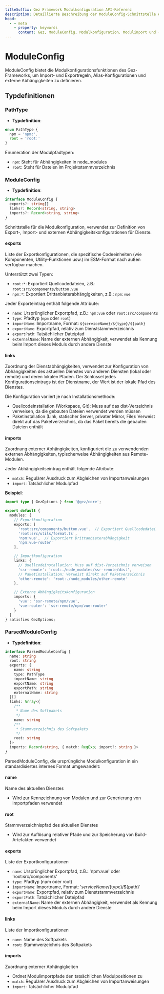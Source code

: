 ```yaml
---
titleSuffix: Gez Framework Modulkonfiguration API-Referenz
description: Detaillierte Beschreibung der ModuleConfig-Schnittstelle des Gez-Frameworks, einschließlich Modulimport- und Exportregeln, Alias-Konfiguration und externer Abhängigkeitsverwaltung, um Entwicklern ein tieferes Verständnis des modularen Systems des Frameworks zu vermitteln.
head:
  - - meta
    - property: keywords
      content: Gez, ModuleConfig, Modulkonfiguration, Modulimport und -export, Externe Abhängigkeiten, Alias-Konfiguration, Abhängigkeitsverwaltung, Web-Anwendungsframework
---
```


# ModuleConfig

ModuleConfig bietet die Modulkonfigurationsfunktionen des Gez-Frameworks, um Import- und Exportregeln, Alias-Konfigurationen und externe Abhängigkeiten zu definieren.

## Typdefinitionen

### PathType

- **Typdefinition**:
```ts
enum PathType {
  npm = 'npm:', 
  root = 'root:'
}
```

Enumeration der Modulpfadtypen:
- `npm`: Steht für Abhängigkeiten in node_modules
- `root`: Steht für Dateien im Projektstammverzeichnis

### ModuleConfig

- **Typdefinition**:
```ts
interface ModuleConfig {
  exports?: string[]
  links?: Record<string, string>
  imports?: Record<string, string>
}
```

Schnittstelle für die Modulkonfiguration, verwendet zur Definition von Export-, Import- und externen Abhängigkeitskonfigurationen für Dienste.

#### exports

Liste der Exportkonfigurationen, die spezifische Codeeinheiten (wie Komponenten, Utility-Funktionen usw.) im ESM-Format nach außen verfügbar machen.

Unterstützt zwei Typen:
- `root:*`: Exportiert Quellcodedateien, z.B.: `root:src/components/button.vue`
- `npm:*`: Exportiert Drittanbieterabhängigkeiten, z.B.: `npm:vue`

Jeder Exporteintrag enthält folgende Attribute:
- `name`: Ursprünglicher Exportpfad, z.B.: `npm:vue` oder `root:src/components`
- `type`: Pfadtyp (`npm` oder `root`)
- `importName`: Importname, Format: `${serviceName}/${type}/${path}`
- `exportName`: Exportpfad, relativ zum Dienststammverzeichnis
- `exportPath`: Tatsächlicher Dateipfad
- `externalName`: Name der externen Abhängigkeit, verwendet als Kennung beim Import dieses Moduls durch andere Dienste

#### links

Zuordnung der Dienstabhängigkeiten, verwendet zur Konfiguration von Abhängigkeiten des aktuellen Dienstes von anderen Diensten (lokal oder remote) und deren lokalen Pfaden. Der Schlüssel jedes Konfigurationseintrags ist der Dienstname, der Wert ist der lokale Pfad des Dienstes.

Die Konfiguration variiert je nach Installationsmethode:
- Quellcodeinstallation (Workspace, Git): Muss auf das dist-Verzeichnis verweisen, da die gebauten Dateien verwendet werden müssen
- Paketinstallation (Link, statischer Server, privater Mirror, File): Verweist direkt auf das Paketverzeichnis, da das Paket bereits die gebauten Dateien enthält

#### imports

Zuordnung externer Abhängigkeiten, konfiguriert die zu verwendenden externen Abhängigkeiten, typischerweise Abhängigkeiten aus Remote-Modulen.

Jeder Abhängigkeitseintrag enthält folgende Attribute:
- `match`: Regulärer Ausdruck zum Abgleichen von Importanweisungen
- `import`: Tatsächlicher Modulpfad

**Beispiel**:
```ts title="entry.node.ts"
import type { GezOptions } from '@gez/core';

export default {
  modules: {
    // Exportkonfiguration
    exports: [
      'root:src/components/button.vue',  // Exportiert Quellcodedatei
      'root:src/utils/format.ts',
      'npm:vue',  // Exportiert Drittanbieterabhängigkeit
      'npm:vue-router'
    ],

    // Importkonfiguration
    links: {
      // Quellcodeinstallation: Muss auf dist-Verzeichnis verweisen
      'ssr-remote': 'root:./node_modules/ssr-remote/dist',
      // Paketinstallation: Verweist direkt auf Paketverzeichnis
      'other-remote': 'root:./node_modules/other-remote'
    },

    // Externe Abhängigkeitskonfiguration
    imports: {
      'vue': 'ssr-remote/npm/vue',
      'vue-router': 'ssr-remote/npm/vue-router'
    }
  }
} satisfies GezOptions;
```

### ParsedModuleConfig

- **Typdefinition**:
```ts
interface ParsedModuleConfig {
  name: string
  root: string
  exports: {
    name: string
    type: PathType
    importName: string
    exportName: string
    exportPath: string
    externalName: string
  }[]
  links: Array<{
    /**
     * Name des Softpakets
     */
    name: string
    /**
     * Stammverzeichnis des Softpakets
     */
    root: string
  }>
  imports: Record<string, { match: RegExp; import?: string }>
}
```

ParsedModuleConfig, die ursprüngliche Modulkonfiguration in ein standardisiertes internes Format umgewandelt:

#### name
Name des aktuellen Dienstes
- Wird zur Kennzeichnung von Modulen und zur Generierung von Importpfaden verwendet

#### root
Stammverzeichnispfad des aktuellen Dienstes
- Wird zur Auflösung relativer Pfade und zur Speicherung von Build-Artefakten verwendet

#### exports
Liste der Exportkonfigurationen
- `name`: Ursprünglicher Exportpfad, z.B.: 'npm:vue' oder 'root:src/components'
- `type`: Pfadtyp (npm oder root)
- `importName`: Importname, Format: '${serviceName}/${type}/${path}'
- `exportName`: Exportpfad, relativ zum Dienststammverzeichnis
- `exportPath`: Tatsächlicher Dateipfad
- `externalName`: Name der externen Abhängigkeit, verwendet als Kennung beim Import dieses Moduls durch andere Dienste

#### links
Liste der Importkonfigurationen
- `name`: Name des Softpakets
- `root`: Stammverzeichnis des Softpakets

#### imports
Zuordnung externer Abhängigkeiten
- Ordnet Modulimportpfade den tatsächlichen Modulpositionen zu
- `match`: Regulärer Ausdruck zum Abgleichen von Importanweisungen
- `import`: Tatsächlicher Modulpfad
```